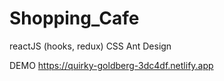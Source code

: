 # Shopping_Cafe
reactJS (hooks, redux)
CSS Ant Design 

DEMO
https://quirky-goldberg-3dc4df.netlify.app
